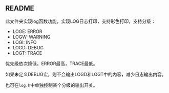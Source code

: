 ## README

此文件夹实现log函数功能，实现LOG日志打印，支持彩色打印，支持分级：

- LOGE: ERROR
- LOGW: WARNING
- LOGI: INFO
- LOGD: DEBUG
- LOGT: TRACE

优先级依次降低。ERROR最高，TRACE最低。

如果未定义DEBUG宏，则不会输出LOGD和LOGT中的内容，减少日志输出内容。

也可在`log.h`中单独控制某个分级的输出开关。

